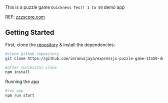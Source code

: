 This is a puzzle game `Quickness Test! 1 to 50` demo app

REF: [zzzscore.com](https://zzzscore.com/1to50/en/)

## Getting Started
First, clone the [repository](https://github.com/imranwijaya/expressjs-puzzle-game-1to50-demo) & install the dependencies:

```bash
#clone github repository
git clone https://github.com/imranwijaya/expressjs-puzzle-game-1to50-demo.git

#after successful clone
npm install
```

Running the app
```bash
#run app
npm run start
```